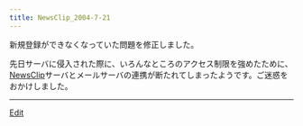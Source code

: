 ```yaml
---
title: NewsClip_2004-7-21
---
```

新規登録ができなくなっていた問題を修正しました。

先日サーバに侵入された際に、いろんなところのアクセス制限を強めたために、[NewsClip](/NewsClip)サーバとメールサーバの連携が断たれてしまったようです。ご迷惑をおかけしました。







----
[Edit](https://github.com/vitroid/vitroid.github.io/edit/master/MD/NewsClip_2004-7-21.md)
